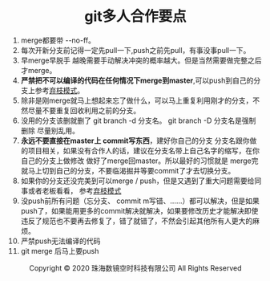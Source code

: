 # <center>git多人合作要点</center>

1. merge都要带 --no-ff。
2. 每次开新分支前记得一定先pull一下,push之前先pull，有事没事pull一下。
3. 早merge早脱手 越晚需要手动解决冲突的概率越大。但是当然需要做完整之后才merge。
4. **严禁把不可以编译的代码在任何情况下merge到master**,可以push到自己的分支上参考[弃枝模式](git练习题.md)。
5. 除非是刚merge就马上想起来忘了做什么，可以马上重复利用刚才的分支，不然尽量不要重复回收利用之前的分支。
6. 没用的分支该删就删了 git branch -d 分支名。 git branch -D 分支名是强制删除 尽量别乱用。
7. **永远不要直接在master上 commit写东西**，建好你自己的分支 分支名跟你做的项目相关，如果没有合作人的话，建议在分支名带上自己名字的缩写，在你自己的分支上做修改 做好了merge回master。所以最好的习惯就是 merge完就马上切到自己的分支，不要临渴掘井等要commit了才去切换分支。
8. 如果你的分支还没完美到可以merge / push，但是又遇到了重大问题需要给同事或者老板看看， 参考[弃枝模式](git练习题.md)
9. 没push前所有问题（忘分支、 commit m写错、……）都可以解决，但是如果push了，如果能用更多的commit解决就解决，如果要修改历史才能解决即使违反了规范也不要再去修复了，错了就错了，不然会引起其他所有人更大的麻烦。 
10. 严禁push无法编译的代码
11. git merge 后马上要push


<center> Copyright © 2020 珠海数镜空时科技有限公司 All Rights Reserved</center>
